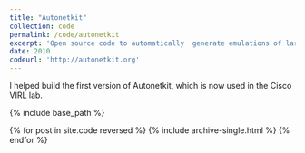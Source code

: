 ```yaml
---
title: "Autonetkit"
collection: code
permalink: /code/autonetkit
excerpt: 'Open source code to automatically  generate emulations of large networks with sophisticated policies' 
date: 2010
codeurl: 'http://autonetkit.org'
---
```


I helped build  the first version of Autonetkit, which is now used in the Cisco VIRL lab.

{% include base_path %}

{% for post in site.code reversed %} {% include archive-single.html %} {% endfor %}
